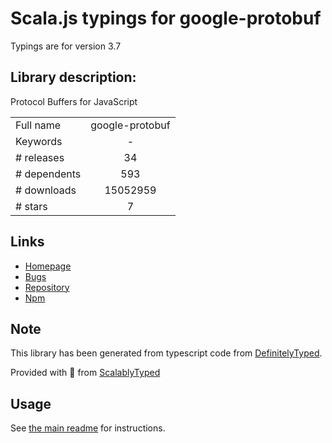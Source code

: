 
# Scala.js typings for google-protobuf

Typings are for version 3.7

## Library description:
Protocol Buffers for JavaScript

|                    |                 |
| ------------------ | :-------------: |
| Full name          | google-protobuf |
| Keywords           | - |
| # releases         | 34 |
| # dependents       | 593 |
| # downloads        | 15052959 |
| # stars            | 7 |

## Links
- [Homepage](https://github.com/protocolbuffers/protobuf#readme)
- [Bugs](https://github.com/protocolbuffers/protobuf/issues)
- [Repository](https://github.com/protocolbuffers/protobuf)
- [Npm](https://www.npmjs.com/package/google-protobuf)
    


## Note
This library has been generated from typescript code from [DefinitelyTyped](https://definitelytyped.org).

Provided with :purple_heart: from [ScalablyTyped](https://github.com/oyvindberg/ScalablyTyped)

## Usage
See [the main readme](../../readme.md) for instructions.


